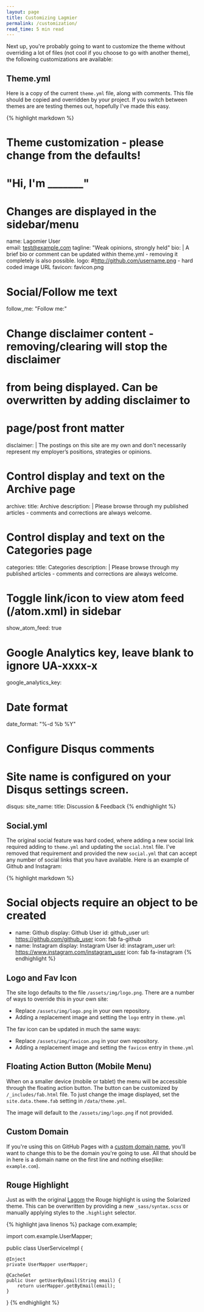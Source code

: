 ```yaml
---
layout: page
title: Customizing Lagmier
permalink: /customization/
read_time: 5 min read
---
```


Next up, you're probably going to want to customize the theme without overriding a lot of files (not cool if you choose to go with another theme), the following customizations are available:

## Theme.yml

Here is a copy of the current `theme.yml` file, along with comments.  This file should be copied and overridden by your project.  If you switch between themes are are testing themes out, hopefully I've made this easy.

{% highlight markdown %}
# Theme customization - please change from the defaults!

# "Hi, I'm _______"
# Changes are displayed in the sidebar/menu
name: Lagomier User   
email: test@example.com
tagline: "Weak opinions, strongly held"
bio: |
  A brief bio or comment can be updated within theme.yml - removing it 
  completely is also possible.
logo: #http://github.com/username.png - hard coded image URL
favicon: favicon.png

# Social/Follow me text
follow_me: "Follow me:"

# Change disclaimer content - removing/clearing will stop the disclaimer
# from being displayed.  Can be overwritten by adding disclaimer to 
# page/post front matter
disclaimer: |
  The postings on this site are my own and don't necessarily represent my 
  employer’s positions, strategies or opinions.

# Control display and text on the Archive page
archive:
  title: Archive
  description: |
    Please browse through my published articles - comments and corrections are
    always welcome.

# Control display and text on the Categories page
categories:
  title: Categories
  description: |
    Please browse through my published articles - comments and corrections are
    always welcome.    

# Toggle link/icon to view atom feed (/atom.xml) in sidebar
show_atom_feed: true

# Google Analytics key, leave blank to ignore UA-xxxx-x
google_analytics_key: 

# Date format
date_format: "%-d %b %Y"

# Configure Disqus comments
# Site name is configured on your Disqus settings screen.
disqus:
  site_name: 
  title: Discussion & Feedback
{% endhighlight %}

## Social.yml

The original social feature was hard coded, where adding a new social link required adding to `theme.yml` and updating the `social.html` file.  I've removed that requirement and provided the new `social.yml` that can accept any number of social links that you have available.  Here is an example of Github and Instagram:

{% highlight markdown %}
# Social objects require an object to be created
- name: Github 
  display: Github User
  id: github_user
  url: https://github.com/github_user
  icon: fab fa-github
- name: Instagram
  display: Instagram User 
  id: instagram_user
  url: https://www.instagram.com/instagram_user
  icon: fab fa-instagram
{% endhighlight %}

## Logo and Fav Icon

The site logo defaults to the file `/assets/img/logo.png`.  There are a number of ways to override this in your own site:
- Replace `/assets/img/logo.png` in your own repository.
- Adding a replacement image and setting the `logo` entry in `theme.yml`

The fav icon can be updated in much the same ways:
- Replace `/assets/img/favicon.png` in your own repository.
- Adding a replacement image and setting the `favicon` entry in `theme.yml`

## Floating Action Button (Mobile Menu)

When on a smaller device (mobile or tablet) the menu will be accessible through the floating action button.  The button can be customized by `/_includes/fab.html` file.  To just change the image displayed, set the `site.data.theme.fab` setting in `/data/theme.yml`.

The image will default to the `/assets/img/logo.png` if not provided.

## Custom Domain

If you're using this on GitHub Pages with a [custom domain name][cname], you'll want to change this to be the domain you're going to use. All that should be in here is a domain name on the first line and nothing else(like: `example.com`).

## Rouge Highlight

Just as with the original [Lagom][lagom] the Rouge highlight is using the Solarized theme.  This can be overwritten by providing a new `_sass/syntax.scss` or manually applying styles to the `.highlight` selector.

{% highlight java linenos %}
package com.example;

import com.example.UserMapper;

public class UserServiceImpl {

    @Inject
    private UserMapper userMapper;

    @CacheGet
    public User getUserByEmail(String email) {
        return userMapper.getByEmail(email);
    }
}
{% endhighlight %}

[lagom]: https://github.com/swanson/lagom
[cname]: https://help.github.com/en/github/working-with-github-pages/configuring-a-custom-domain-for-your-github-pages-site